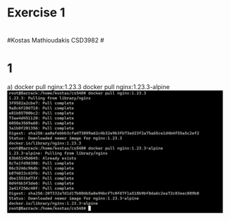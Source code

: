 # Exercise 1 <h1> #
#Kostas Mathioudakis CSD3982 #
 # 1 #
  a)  docker pull nginx:1.23.3
      docker pull nginx:1.23.3-alpine
      <br>
      ![screenshot](./1/a.PNG)
